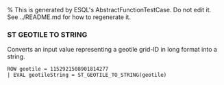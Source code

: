 % This is generated by ESQL's AbstractFunctionTestCase. Do not edit it. See ../README.md for how to regenerate it.

### ST GEOTILE TO STRING
Converts an input value representing a geotile grid-ID in long format into a string.

```esql
ROW geotile = 1152921508901814277
| EVAL geotileString = ST_GEOTILE_TO_STRING(geotile)
```
